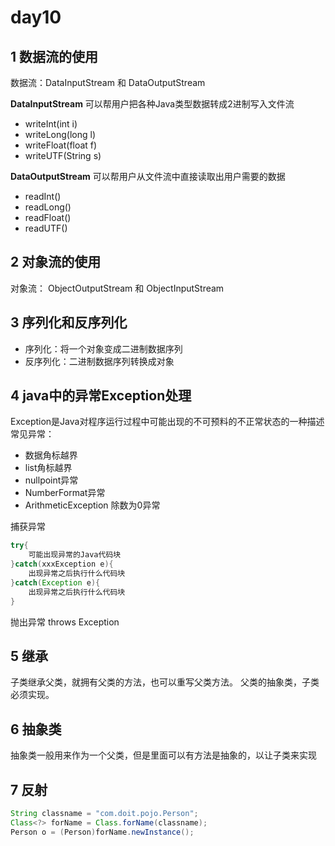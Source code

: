 
# day10

## 1 数据流的使用

数据流：DataInputStream 和 DataOutputStream 

__DataInputStream__ 可以帮用户把各种Java类型数据转成2进制写入文件流 
* writeInt(int i) 
* writeLong(long l) 
* writeFloat(float f) 
* writeUTF(String s)

__DataOutputStream__ 可以帮用户从文件流中直接读取出用户需要的数据
* readInt() 
* readLong() 
* readFloat() 
* readUTF()

## 2 对象流的使用

对象流： ObjectOutputStream 和 ObjectInputStream




## 3 序列化和反序列化

* 序列化：将一个对象变成二进制数据序列 
* 反序列化：二进制数据序列转换成对象


## 4 java中的异常Exception处理
Exception是Java对程序运行过程中可能出现的不可预料的不正常状态的一种描述
常见异常：
* 数据角标越界
* list角标越界
* nullpoint异常
* NumberFormat异常
* ArithmeticException 除数为0异常

捕获异常
```Java 
try{
    可能出现异常的Java代码块
}catch(xxxException e){
    出现异常之后执行什么代码块
}catch(Exception e){
    出现异常之后执行什么代码块
}
```

抛出异常
throws Exception

## 5 继承
子类继承父类，就拥有父类的方法，也可以重写父类方法。
父类的抽象类，子类必须实现。


## 6 抽象类
抽象类一般用来作为一个父类，但是里面可以有方法是抽象的，以让子类来实现

## 7 反射

```Java
String classname = "com.doit.pojo.Person";
Class<?> forName = Class.forName(classname);
Person o = (Person)forName.newInstance();
```